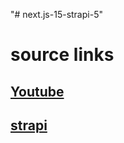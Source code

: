 "# next.js-15-strapi-5" 
# source links
## [Youtube](https://www.youtube.com/watch?v=Q-cPtlYG1cY)
## [strapi](https://docs.strapi.io/cms/quick-start)